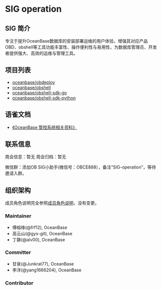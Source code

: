 # SIG operation

## SIG 简介

专注于提升OceanBase数据库的安装部署运维的用户体验，增强其对应产品OBD、obshell等工具功能丰富性、操作便利性与易用性，为数据库管理员、开发者提供强大、高效的运维与管理工具。

## 项目列表

- [oceanbase/obdeploy](https://github.com/oceanbase/obdeploy)
- [oceanbase/obshell](https://github.com/oceanbase/obshell)
- [oceanbase/obshell-sdk-go](https://github.com/oceanbase/obshell-sdk-go)
- [oceanbase/obshell-sdk-python](https://github.com/oceanbase/obshell-sdk-python)

## 语雀文档
-  [《OceanBase 管控系统相关资料》](https://oceanbase.yuque.com/org-wiki-obtech-vh7w9r/ocp?# )
## 联系信息

周会信息：暂无
周会归档：暂无

微信群：添加OB SIG小助手(微信号：OBCE888），备注“SIG-operation”，等待邀请入群。

## 组织架构

成员角色说明完全参照[成员角色说明](../membership.md)，没有变更。

### Maintainer

- 傅榕锋(@frf12), OceanBase
- 高云山(@gys-git), OceanBase
- 丁静(@alv00), OceanBase

### Committer

- 甘泉(@Junkrat77), OceanBase
- 李洋(@yang1666204), OceanBase

### Contributor